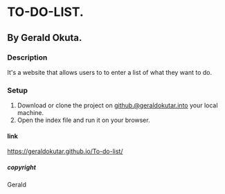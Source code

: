 # TO-DO-LIST.
## By Gerald Okuta.
###  Description
It's a website that allows users to to enter a list of what they want to do.
### Setup
1. Download or clone the project on github.@geraldokutar.into your local machine.
2. Open the index file and run it on your browser.
#### link
 https://geraldokutar.github.io/To-do-list/
##### copyright
Gerald
